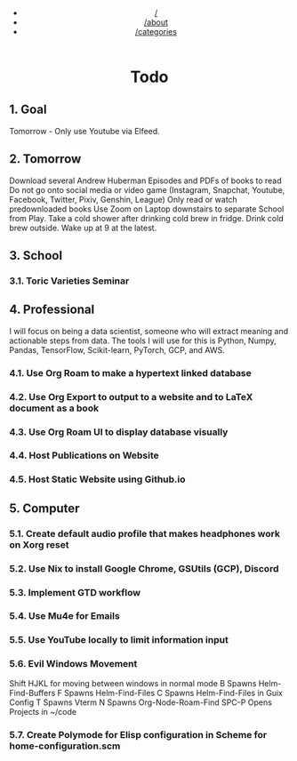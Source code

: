 <?xml version="1.0" encoding="utf-8"?>
<!DOCTYPE html PUBLIC "-//W3C//DTD XHTML 1.0 Strict//EN"
"http://www.w3.org/TR/xhtml1/DTD/xhtml1-strict.dtd">
<html xmlns="http://www.w3.org/1999/xhtml" lang="en" xml:lang="en">
<head>
<!-- 2022-09-25 Sun 15:30 -->
<meta http-equiv="Content-Type" content="text/html;charset=utf-8" />
<meta name="viewport" content="width=device-width, initial-scale=1" />
<title>Todo</title>
<meta name="author" content="Zain Jabbar" />
<meta name="generator" content="Org Mode" />
<style>
  #content { max-width: 60em; margin: auto; }
  .title  { text-align: center;
             margin-bottom: .2em; }
  .subtitle { text-align: center;
              font-size: medium;
              font-weight: bold;
              margin-top:0; }
  .todo   { font-family: monospace; color: red; }
  .done   { font-family: monospace; color: green; }
  .priority { font-family: monospace; color: orange; }
  .tag    { background-color: #eee; font-family: monospace;
            padding: 2px; font-size: 80%; font-weight: normal; }
  .timestamp { color: #bebebe; }
  .timestamp-kwd { color: #5f9ea0; }
  .org-right  { margin-left: auto; margin-right: 0px;  text-align: right; }
  .org-left   { margin-left: 0px;  margin-right: auto; text-align: left; }
  .org-center { margin-left: auto; margin-right: auto; text-align: center; }
  .underline { text-decoration: underline; }
  #postamble p, #preamble p { font-size: 90%; margin: .2em; }
  p.verse { margin-left: 3%; }
  pre {
    border: 1px solid #e6e6e6;
    border-radius: 3px;
    background-color: #f2f2f2;
    padding: 8pt;
    font-family: monospace;
    overflow: auto;
    margin: 1.2em;
  }
  pre.src {
    position: relative;
    overflow: auto;
  }
  pre.src:before {
    display: none;
    position: absolute;
    top: -8px;
    right: 12px;
    padding: 3px;
    color: #555;
    background-color: #f2f2f299;
  }
  pre.src:hover:before { display: inline; margin-top: 14px;}
  /* Languages per Org manual */
  pre.src-asymptote:before { content: 'Asymptote'; }
  pre.src-awk:before { content: 'Awk'; }
  pre.src-authinfo::before { content: 'Authinfo'; }
  pre.src-C:before { content: 'C'; }
  /* pre.src-C++ doesn't work in CSS */
  pre.src-clojure:before { content: 'Clojure'; }
  pre.src-css:before { content: 'CSS'; }
  pre.src-D:before { content: 'D'; }
  pre.src-ditaa:before { content: 'ditaa'; }
  pre.src-dot:before { content: 'Graphviz'; }
  pre.src-calc:before { content: 'Emacs Calc'; }
  pre.src-emacs-lisp:before { content: 'Emacs Lisp'; }
  pre.src-fortran:before { content: 'Fortran'; }
  pre.src-gnuplot:before { content: 'gnuplot'; }
  pre.src-haskell:before { content: 'Haskell'; }
  pre.src-hledger:before { content: 'hledger'; }
  pre.src-java:before { content: 'Java'; }
  pre.src-js:before { content: 'Javascript'; }
  pre.src-latex:before { content: 'LaTeX'; }
  pre.src-ledger:before { content: 'Ledger'; }
  pre.src-lisp:before { content: 'Lisp'; }
  pre.src-lilypond:before { content: 'Lilypond'; }
  pre.src-lua:before { content: 'Lua'; }
  pre.src-matlab:before { content: 'MATLAB'; }
  pre.src-mscgen:before { content: 'Mscgen'; }
  pre.src-ocaml:before { content: 'Objective Caml'; }
  pre.src-octave:before { content: 'Octave'; }
  pre.src-org:before { content: 'Org mode'; }
  pre.src-oz:before { content: 'OZ'; }
  pre.src-plantuml:before { content: 'Plantuml'; }
  pre.src-processing:before { content: 'Processing.js'; }
  pre.src-python:before { content: 'Python'; }
  pre.src-R:before { content: 'R'; }
  pre.src-ruby:before { content: 'Ruby'; }
  pre.src-sass:before { content: 'Sass'; }
  pre.src-scheme:before { content: 'Scheme'; }
  pre.src-screen:before { content: 'Gnu Screen'; }
  pre.src-sed:before { content: 'Sed'; }
  pre.src-sh:before { content: 'shell'; }
  pre.src-sql:before { content: 'SQL'; }
  pre.src-sqlite:before { content: 'SQLite'; }
  /* additional languages in org.el's org-babel-load-languages alist */
  pre.src-forth:before { content: 'Forth'; }
  pre.src-io:before { content: 'IO'; }
  pre.src-J:before { content: 'J'; }
  pre.src-makefile:before { content: 'Makefile'; }
  pre.src-maxima:before { content: 'Maxima'; }
  pre.src-perl:before { content: 'Perl'; }
  pre.src-picolisp:before { content: 'Pico Lisp'; }
  pre.src-scala:before { content: 'Scala'; }
  pre.src-shell:before { content: 'Shell Script'; }
  pre.src-ebnf2ps:before { content: 'ebfn2ps'; }
  /* additional language identifiers per "defun org-babel-execute"
       in ob-*.el */
  pre.src-cpp:before  { content: 'C++'; }
  pre.src-abc:before  { content: 'ABC'; }
  pre.src-coq:before  { content: 'Coq'; }
  pre.src-groovy:before  { content: 'Groovy'; }
  /* additional language identifiers from org-babel-shell-names in
     ob-shell.el: ob-shell is the only babel language using a lambda to put
     the execution function name together. */
  pre.src-bash:before  { content: 'bash'; }
  pre.src-csh:before  { content: 'csh'; }
  pre.src-ash:before  { content: 'ash'; }
  pre.src-dash:before  { content: 'dash'; }
  pre.src-ksh:before  { content: 'ksh'; }
  pre.src-mksh:before  { content: 'mksh'; }
  pre.src-posh:before  { content: 'posh'; }
  /* Additional Emacs modes also supported by the LaTeX listings package */
  pre.src-ada:before { content: 'Ada'; }
  pre.src-asm:before { content: 'Assembler'; }
  pre.src-caml:before { content: 'Caml'; }
  pre.src-delphi:before { content: 'Delphi'; }
  pre.src-html:before { content: 'HTML'; }
  pre.src-idl:before { content: 'IDL'; }
  pre.src-mercury:before { content: 'Mercury'; }
  pre.src-metapost:before { content: 'MetaPost'; }
  pre.src-modula-2:before { content: 'Modula-2'; }
  pre.src-pascal:before { content: 'Pascal'; }
  pre.src-ps:before { content: 'PostScript'; }
  pre.src-prolog:before { content: 'Prolog'; }
  pre.src-simula:before { content: 'Simula'; }
  pre.src-tcl:before { content: 'tcl'; }
  pre.src-tex:before { content: 'TeX'; }
  pre.src-plain-tex:before { content: 'Plain TeX'; }
  pre.src-verilog:before { content: 'Verilog'; }
  pre.src-vhdl:before { content: 'VHDL'; }
  pre.src-xml:before { content: 'XML'; }
  pre.src-nxml:before { content: 'XML'; }
  /* add a generic configuration mode; LaTeX export needs an additional
     (add-to-list 'org-latex-listings-langs '(conf " ")) in .emacs */
  pre.src-conf:before { content: 'Configuration File'; }

  table { border-collapse:collapse; }
  caption.t-above { caption-side: top; }
  caption.t-bottom { caption-side: bottom; }
  td, th { vertical-align:top;  }
  th.org-right  { text-align: center;  }
  th.org-left   { text-align: center;   }
  th.org-center { text-align: center; }
  td.org-right  { text-align: right;  }
  td.org-left   { text-align: left;   }
  td.org-center { text-align: center; }
  dt { font-weight: bold; }
  .footpara { display: inline; }
  .footdef  { margin-bottom: 1em; }
  .figure { padding: 1em; }
  .figure p { text-align: center; }
  .equation-container {
    display: table;
    text-align: center;
    width: 100%;
  }
  .equation {
    vertical-align: middle;
  }
  .equation-label {
    display: table-cell;
    text-align: right;
    vertical-align: middle;
  }
  .inlinetask {
    padding: 10px;
    border: 2px solid gray;
    margin: 10px;
    background: #ffffcc;
  }
  #org-div-home-and-up
   { text-align: right; font-size: 70%; white-space: nowrap; }
  textarea { overflow-x: auto; }
  .linenr { font-size: smaller }
  .code-highlighted { background-color: #ffff00; }
  .org-info-js_info-navigation { border-style: none; }
  #org-info-js_console-label
    { font-size: 10px; font-weight: bold; white-space: nowrap; }
  .org-info-js_search-highlight
    { background-color: #ffff00; color: #000000; font-weight: bold; }
  .org-svg { }
</style>

<link rel="stylesheet" href="/css/main-dark.css" type="text/css"/>
<header><div class="menu"><ul>
<li><a href="/">/</a></li>
<li><a href="/about.html">/about</a></li>
<li><a href="/categories.html">/categories</a></li>
</ul></div></header>
</head>
<body>
<div id="content" class="content">
<h1 class="title">Todo</h1>

<div id="outline-container-org59a545d" class="outline-2">
<h2 id="org59a545d"><span class="section-number-2">1.</span> Goal</h2>
<div class="outline-text-2" id="text-1">
<p>
Tomorrow - Only use Youtube via Elfeed.
</p>
</div>
</div>

<div id="outline-container-orgb3cd1a9" class="outline-2">
<h2 id="orgb3cd1a9"><span class="section-number-2">2.</span> Tomorrow</h2>
<div class="outline-text-2" id="text-2">
<p>
Download several Andrew Huberman Episodes and PDFs of books to read
Do not go onto social media or video game (Instagram, Snapchat, Youtube, Facebook, Twitter, Pixiv, Genshin, League)
Only read or watch predownloaded books
Use Zoom on Laptop downstairs to separate School from Play.
Take a cold shower after drinking cold brew in fridge.
Drink cold brew outside.
Wake up at 9 at the latest.
</p>
</div>
</div>

<div id="outline-container-orgc5afd8e" class="outline-2">
<h2 id="orgc5afd8e"><span class="section-number-2">3.</span> School</h2>
<div class="outline-text-2" id="text-3">
</div>
<div id="outline-container-org1dc045e" class="outline-3">
<h3 id="org1dc045e"><span class="section-number-3">3.1.</span> Toric Varieties Seminar</h3>
</div>
</div>

<div id="outline-container-orgbdbecdf" class="outline-2">
<h2 id="orgbdbecdf"><span class="section-number-2">4.</span> Professional</h2>
<div class="outline-text-2" id="text-4">
<p>
I will focus on being a data scientist, someone who will extract meaning and actionable steps from data.
The tools I will use for this is Python, Numpy, Pandas, TensorFlow, Scikit-learn, PyTorch, GCP, and AWS.
</p>
</div>

<div id="outline-container-orgb909583" class="outline-3">
<h3 id="orgb909583"><span class="section-number-3">4.1.</span> Use Org Roam to make a hypertext linked database</h3>
</div>

<div id="outline-container-org23ca5a1" class="outline-3">
<h3 id="org23ca5a1"><span class="section-number-3">4.2.</span> Use Org Export to output to a website and to LaTeX document as a book</h3>
</div>

<div id="outline-container-orga2fcf72" class="outline-3">
<h3 id="orga2fcf72"><span class="section-number-3">4.3.</span> Use Org Roam UI to display database visually</h3>
</div>

<div id="outline-container-org869cd21" class="outline-3">
<h3 id="org869cd21"><span class="section-number-3">4.4.</span> Host Publications on Website</h3>
</div>

<div id="outline-container-org5a3418b" class="outline-3">
<h3 id="org5a3418b"><span class="section-number-3">4.5.</span> Host Static Website using Github.io</h3>
</div>
</div>

<div id="outline-container-org2d8695e" class="outline-2">
<h2 id="org2d8695e"><span class="section-number-2">5.</span> Computer</h2>
<div class="outline-text-2" id="text-5">
</div>
<div id="outline-container-org3010231" class="outline-3">
<h3 id="org3010231"><span class="section-number-3">5.1.</span> Create default audio profile that makes headphones work on Xorg reset</h3>
</div>

<div id="outline-container-org1c31a01" class="outline-3">
<h3 id="org1c31a01"><span class="section-number-3">5.2.</span> Use Nix to install Google Chrome, GSUtils (GCP), Discord</h3>
</div>

<div id="outline-container-orgabe0609" class="outline-3">
<h3 id="orgabe0609"><span class="section-number-3">5.3.</span> Implement GTD workflow</h3>
</div>

<div id="outline-container-orgbaa0589" class="outline-3">
<h3 id="orgbaa0589"><span class="section-number-3">5.4.</span> Use Mu4e for Emails</h3>
</div>

<div id="outline-container-org8e9a7e8" class="outline-3">
<h3 id="org8e9a7e8"><span class="section-number-3">5.5.</span> Use YouTube locally to limit information input</h3>
</div>

<div id="outline-container-orgf76509b" class="outline-3">
<h3 id="orgf76509b"><span class="section-number-3">5.6.</span> Evil Windows Movement</h3>
<div class="outline-text-3" id="text-5-6">
<p>
Shift HJKL for moving between windows in normal mode
B Spawns Helm-Find-Buffers
F Spawns Helm-Find-Files
C Spawns Helm-Find-Files in Guix Config
T Spawns Vterm
N Spawns Org-Node-Roam-Find
SPC-P Opens Projects in ~/code
</p>
</div>
</div>

<div id="outline-container-org3f74c4f" class="outline-3">
<h3 id="org3f74c4f"><span class="section-number-3">5.7.</span> Create Polymode for Elisp configuration in Scheme for home-configuration.scm</h3>
</div>
</div>
</div>
</body>
</html>
